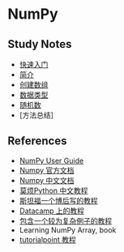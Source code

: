 # NumPy

## Study Notes

- [快速入门](quickstart.md)
- [简介](02_intro.md)
- [创建数组](03_create.md)
- [数据类型](04_dtype.md)
- [随机数](random.md)
- [方法总结]

## References

- [NumPy User Guide](https://numpy.org/devdocs/)
- [Numpy 官方文档](https://docs.scipy.org/doc/numpy/reference/index.html)
- [Numpy 中文文档](https://www.numpy.org.cn/)
- [莫烦Python 中文教程](https://morvanzhou.github.io/tutorials/data-manipulation/np-pd/)
- [斯坦福一个博后写的教程](http://cs231n.github.io/python-numpy-tutorial/)
- [Datacamp 上的教程](https://www.datacamp.com/community/tutorials/python-numpy-tutorial)
- [包含一个较为复杂例子的教程](https://github.com/rougier/numpy-tutorial)
- Learning NumPy Array, book
- [tutorialpoint 教程](https://www.tutorialspoint.com/numpy/index.htm)
